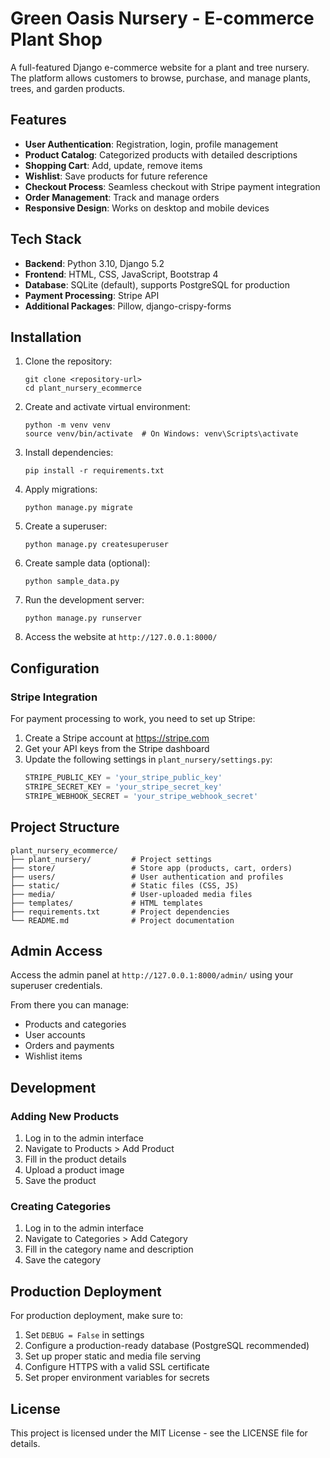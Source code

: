 # Green Oasis Nursery - E-commerce Plant Shop

A full-featured Django e-commerce website for a plant and tree nursery. The platform allows customers to browse, purchase, and manage plants, trees, and garden products.

## Features

- **User Authentication**: Registration, login, profile management
- **Product Catalog**: Categorized products with detailed descriptions
- **Shopping Cart**: Add, update, remove items
- **Wishlist**: Save products for future reference
- **Checkout Process**: Seamless checkout with Stripe payment integration
- **Order Management**: Track and manage orders
- **Responsive Design**: Works on desktop and mobile devices

## Tech Stack

- **Backend**: Python 3.10, Django 5.2
- **Frontend**: HTML, CSS, JavaScript, Bootstrap 4
- **Database**: SQLite (default), supports PostgreSQL for production
- **Payment Processing**: Stripe API
- **Additional Packages**: Pillow, django-crispy-forms

## Installation

1. Clone the repository:
   ```
   git clone <repository-url>
   cd plant_nursery_ecommerce
   ```

2. Create and activate virtual environment:
   ```
   python -m venv venv
   source venv/bin/activate  # On Windows: venv\Scripts\activate
   ```

3. Install dependencies:
   ```
   pip install -r requirements.txt
   ```

4. Apply migrations:
   ```
   python manage.py migrate
   ```

5. Create a superuser:
   ```
   python manage.py createsuperuser
   ```

6. Create sample data (optional):
   ```
   python sample_data.py
   ```

7. Run the development server:
   ```
   python manage.py runserver
   ```

8. Access the website at `http://127.0.0.1:8000/`

## Configuration

### Stripe Integration

For payment processing to work, you need to set up Stripe:

1. Create a Stripe account at https://stripe.com
2. Get your API keys from the Stripe dashboard
3. Update the following settings in `plant_nursery/settings.py`:
   ```python
   STRIPE_PUBLIC_KEY = 'your_stripe_public_key'
   STRIPE_SECRET_KEY = 'your_stripe_secret_key'
   STRIPE_WEBHOOK_SECRET = 'your_stripe_webhook_secret'
   ```

## Project Structure

```
plant_nursery_ecommerce/
├── plant_nursery/         # Project settings
├── store/                 # Store app (products, cart, orders)
├── users/                 # User authentication and profiles
├── static/                # Static files (CSS, JS)
├── media/                 # User-uploaded media files
├── templates/             # HTML templates
├── requirements.txt       # Project dependencies
└── README.md              # Project documentation
```

## Admin Access

Access the admin panel at `http://127.0.0.1:8000/admin/` using your superuser credentials.

From there you can manage:
- Products and categories
- User accounts
- Orders and payments
- Wishlist items

## Development

### Adding New Products

1. Log in to the admin interface
2. Navigate to Products > Add Product
3. Fill in the product details
4. Upload a product image
5. Save the product

### Creating Categories

1. Log in to the admin interface
2. Navigate to Categories > Add Category
3. Fill in the category name and description
4. Save the category

## Production Deployment

For production deployment, make sure to:

1. Set `DEBUG = False` in settings
2. Configure a production-ready database (PostgreSQL recommended)
3. Set up proper static and media file serving
4. Configure HTTPS with a valid SSL certificate
5. Set proper environment variables for secrets

## License

This project is licensed under the MIT License - see the LICENSE file for details.